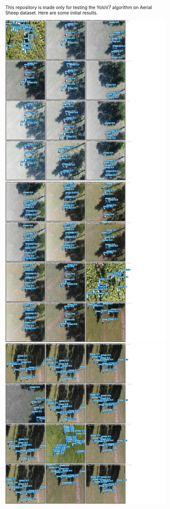 This repository is made only for testing the YoloV7 algorithm on Aerial Sheep dataset. Here are some initial results.

![Test image 1](test_batch0_pred.jpg)
![Test image 2](test_batch1_pred.jpg)
![Test image 3](test_batch2_pred.jpg)
